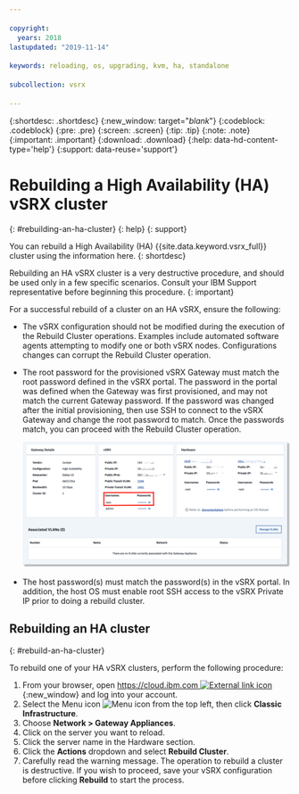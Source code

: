 ```yaml
---

copyright:
  years: 2018
lastupdated: "2019-11-14"

keywords: reloading, os, upgrading, kvm, ha, standalone

subcollection: vsrx

---
```


{:shortdesc: .shortdesc}
{:new_window: target="_blank_"}
{:codeblock: .codeblock}
{:pre: .pre}
{:screen: .screen}
{:tip: .tip}
{:note: .note}
{:important: .important}
{:download: .download}
{:help: data-hd-content-type='help'}
{:support: data-reuse='support'}

# Rebuilding a High Availability (HA) vSRX cluster
{: #rebuilding-an-ha-cluster}
{: help}
{: support}

You can rebuild a High Availability (HA) {{site.data.keyword.vsrx_full}} cluster using the information here.
{: shortdesc}

Rebuilding an HA vSRX cluster is a very destructive procedure, and should be used only in a few specific scenarios. Consult your IBM Support representative before beginning this procedure.
{: important}

For a successful rebuild of a cluster on an HA vSRX, ensure the following:

* The vSRX configuration should not be modified during the execution of the Rebuild Cluster operations. Examples include automated software agents attempting to modify one or both vSRX nodes. Configurations changes can corrupt the Rebuild Cluster operation.

* The root password for the provisioned vSRX Gateway must match the root password defined in the vSRX portal. The password in the portal was defined when the Gateway was first provisioned, and may not match the current Gateway password. If the password was changed after the initial provisioning, then use SSH to connect to the vSRX Gateway and change the root password to match. Once the passwords match, you can proceed with the Rebuild Cluster operation.

  ![vSRX Password](images/gw-vsrx-password.png "vSRX Password")

* The host password(s) must match the password(s) in the vSRX portal. In addition, the host OS must enable root SSH access to the vSRX Private IP prior to doing a rebuild cluster.

## Rebuilding an HA cluster
{: #rebuild-an-ha-cluster}

To rebuild one of your HA vSRX clusters, perform the following procedure:

1. From your browser, open [https://cloud.ibm.com ![External link icon](../../icons/launch-glyph.svg "External link icon")](https://cloud.ibm.com){:new_window} and log into your account.
2. Select the Menu icon ![Menu icon](../../icons/icon_hamburger.svg) from the top left, then click **Classic Infrastructure**.
3. Choose **Network > Gateway Appliances**.
4. Click on the server you want to reload.
5. Click the server name in the Hardware section.
6. Click the **Actions** dropdown and select **Rebuild Cluster**.
7. Carefully read the warning message. The operation to rebuild a cluster is destructive. If you wish to proceed, save your vSRX configuration before clicking **Rebuild** to start the process.
